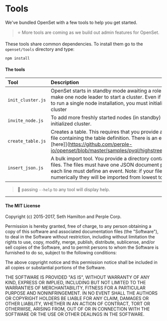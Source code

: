# Tools


We've bundled OpenSet with a few tools to help you get started. 

> :star: More tools are coming as we build out admin features for OpenSet.

These tools share common dependencies. To install them go to the `openset/tools` directory and type:
```
npm install
```

#### The tools

|        Tool              | Description                                                                                                                                                                                                                                |
| :----------------------- | :----------------------------------------------------------------------------------------------------------------------------------------------------------------------------------------------------------------------------------------- |
|        `init_cluster.js` | OpenSet starts in standby mode awaiting a role. You must make one node leader to start a cluster. Even if you intend to run a single node installation, you must initialize the cluster                                                    |
|        `invite_node.js`  | To add more freshly started nodes (in standby) to an initialized cluster.                                                                                                                                                                  |
|        `create_table.js` | Creates a table. This requires that you provide a JSON input file containing the table definition. There is an example [here]](https://github.com/perple-io/openset/blob/master/samples/pyql/highstreet_table.json)                        |
|        `insert_json.js`  | A bulk import tool. You provide a directory containing JSON files. The files must have one JSON document per line, each line must define an event. Note: if your file names sort numerically they will be imported from lowest to highest. |



> :pushpin: passing `--help` to any tool will display help.



---
#### The MIT License

Copyright (c) 2015-2017, Seth Hamilton and Perple Corp.

Permission is hereby granted, free of charge, to any person obtaining a copy
of this software and associated documentation files (the "Software"), to deal
in the Software without restriction, including without limitation the rights
to use, copy, modify, merge, publish, distribute, sublicense, and/or sell
copies of the Software, and to permit persons to whom the Software is
furnished to do so, subject to the following conditions:

The above copyright notice and this permission notice shall be included in all
copies or substantial portions of the Software.

THE SOFTWARE IS PROVIDED "AS IS", WITHOUT WARRANTY OF ANY KIND, EXPRESS OR
IMPLIED, INCLUDING BUT NOT LIMITED TO THE WARRANTIES OF MERCHANTABILITY,
FITNESS FOR A PARTICULAR PURPOSE AND NONINFRINGEMENT. IN NO EVENT SHALL THE AUTHORS OR COPYRIGHT HOLDERS BE LIABLE FOR ANY CLAIM, DAMAGES OR OTHER LIABILITY, WHETHER IN AN ACTION OF CONTRACT, TORT OR OTHERWISE, ARISING FROM, OUT OF OR IN CONNECTION WITH THE SOFTWARE OR THE USE OR OTHER DEALINGS IN THE SOFTWARE.



